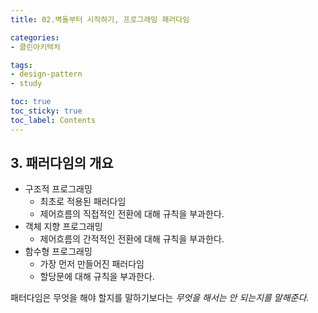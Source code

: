 ```yaml
---
title: 02.벽돌부터 시작하기, 프로그래밍 패러다임

categories:
- 클린아키텍처

tags:
- design-pattern
- study

toc: true
toc_sticky: true
toc_label: Contents
---
```


## 3. 패러다임의 개요
- 구조적 프로그래밍
	- 최초로 적용된 패러다임
	- 제어흐름의 직접적인 전환에 대해 규칙을 부과한다.
- 객체 지향 프로그래밍
	- 제어흐름의 간적적인 전환에 대해 규칙을 부과한다.
- 함수형 프로그래밍
	- 가장 먼저 만들어진 패러다임
	- 할당문에 대해 규칙을 부과한다.

패터다임은 무엇을 해야 할지를 말하기보다는 *무엇을 해서는 안 되는지를 말해준다.*